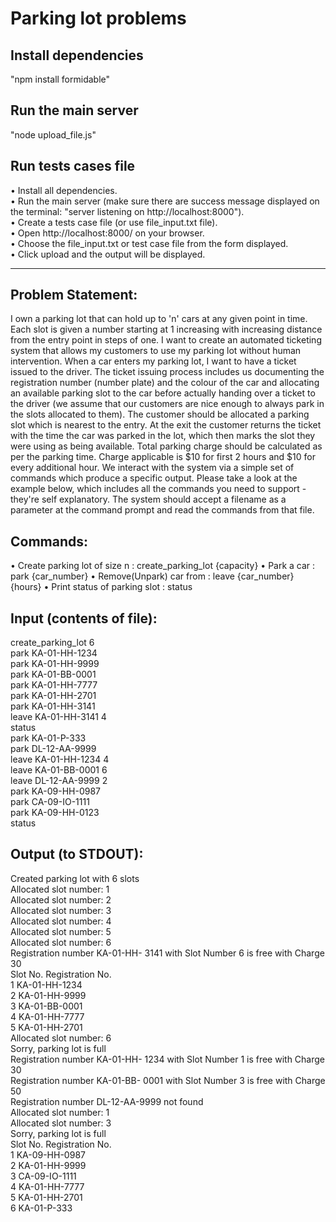 # Parking lot problems

## Install dependencies
"npm install formidable"

## Run the main server
"node upload_file.js"

## Run tests cases file
• Install all dependencies.<br/>
• Run the main server (make sure there are success message displayed on the terminal: "server listening on http://localhost:8000").<br/>
• Create a tests case file (or use file_input.txt file). <br />
• Open http://localhost:8000/ on your browser. <br />
• Choose the file_input.txt or test case file from the form displayed. <br />
• Click upload and the output will be displayed. <br />

_____________________________________________________________________________________________________

## Problem Statement:

I own a parking lot that can hold up to 'n' cars at any given point in time. Each slot is 
given a number starting at 1 increasing with increasing distance from the entry point 
in steps of one. I want to create an automated ticketing system that allows my 
customers to use my parking lot without human intervention.
When a car enters my parking lot, I want to have a ticket issued to the driver. The 
ticket issuing process includes us documenting the registration number (number 
plate) and the colour of the car and allocating an available parking slot to the car 
before actually handing over a ticket to the driver (we assume that our customers are 
nice enough to always park in the slots allocated to them). The customer should be 
allocated a parking slot which is nearest to the entry. At the exit the customer returns 
the ticket with the time the car was parked in the lot, which then marks the slot they 
were using as being available. Total parking charge should be calculated as per the 
parking time. Charge applicable is $10 for first 2 hours and $10 for every additional 
hour.
We interact with the system via a simple set of commands which produce a specific 
output. Please take a look at the example below, which includes all the commands 
you need to support - they're self explanatory. The system should accept a filename
as a parameter at the command prompt and read the commands from that file.

## Commands:
• Create parking lot of size n : create_parking_lot 
{capacity}
• Park a car : park {car_number} • Remove(Unpark) car from : leave {car_number} {hours}
• Print status of parking slot : status

## Input (contents of file):
create_parking_lot 6<br/>
park KA-01-HH-1234<br/>
park KA-01-HH-9999<br/>
park KA-01-BB-0001<br/>
park KA-01-HH-7777<br/>
park KA-01-HH-2701<br/>
park KA-01-HH-3141<br/>
leave KA-01-HH-3141 4<br/>
status<br/>
park KA-01-P-333<br/>
park DL-12-AA-9999<br/>
leave KA-01-HH-1234 4<br/>
leave KA-01-BB-0001 6<br/>
leave DL-12-AA-9999 2<br/>
park KA-09-HH-0987<br/>
park CA-09-IO-1111<br/>
park KA-09-HH-0123<br/>
status<br/>

## Output (to STDOUT):
Created parking lot with 6 slots<br/>
Allocated slot number: 1<br/>
Allocated slot number: 2<br/>
Allocated slot number: 3<br/>
Allocated slot number: 4<br/>
Allocated slot number: 5<br/>
Allocated slot number: 6<br/>
Registration number KA-01-HH-
3141 with Slot Number 6 is free with Charge 30<br/>
Slot No. Registration No.<br/>
1 KA-01-HH-1234 <br/>
2 KA-01-HH-9999 <br/>
3 KA-01-BB-0001 <br/>
4 KA-01-HH-7777 <br/>
5 KA-01-HH-2701 <br/>
Allocated slot number: 6<br/>
Sorry, parking lot is full<br/>
Registration number KA-01-HH-
1234 with Slot Number 1 is free with Charge 30<br/>
Registration number KA-01-BB-
0001 with Slot Number 3 is free with Charge 50<br/>
Registration number DL-12-AA-9999 not found<br/>
Allocated slot number: 1<br/>
Allocated slot number: 3<br/>
Sorry, parking lot is full<br/>
Slot No. Registration No.<br/>
1 KA-09-HH-0987 <br/>
2 KA-01-HH-9999 <br/>
3 CA-09-IO-1111 <br/>
4 KA-01-HH-7777 <br/>
5 KA-01-HH-2701 <br/>
6 KA-01-P-333<br/>
